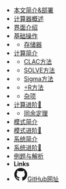 - [本文简介&部署](docs/introduction)
- [计算器概述](docs/overview)
- [界面介绍](docs/interface)
- [基础操作](docs/operate)
- - [存储器](docs/operate/save.md)
- [计算简介](docs/methods.md)
- - [CLAC方法](docs/methods/calc.md)
- - [SOLVE方法](docs/methods/solve.md)
- - [Sigma方法](docs/methods/sigma.md)
- - [÷R方法](docs/methods/mod.md)
- - [杂项](docs/methods/other.md)
- [计算进阶🚀](docs/calc_pro)
- - [同余定理](docs/pro/mod.md)
- [模式简介](docs/mod)
- [模式进阶🚀](docs/mod_pro)
- [系统简介](docs/sys)
- [系统进阶🚀](docs/sys_pro)
- [例题与解析](docs/examples)
- **Links**
- [<img src="assets/img/github.svg" alt="">GitHub网址](https://github.com/Howardzhangdqs/fx-991CN-X-Usage)